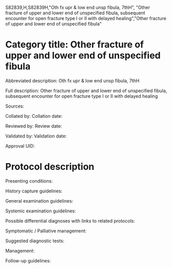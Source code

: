 S82839,H,S82839H,"Oth fx upr & low end unsp fibula, 7thH", "Other fracture of upper and lower end of unspecified fibula, subsequent encounter for open fracture type I or II with delayed healing","Other fracture of upper and lower end of unspecified fibula"
# Category title: Other fracture of upper and lower end of unspecified fibula

Abbreviated description: Oth fx upr & low end unsp fibula, 7thH

Full description: Other fracture of upper and lower end of unspecified fibula, subsequent encounter for open fracture type I or II with delayed healing

Sources:

Collated by:
Collation date:

Reviewed by:
Review date:

Validated by:
Validation date:

Approval UID:

# Protocol description

Presenting conditions:

History capture guidelines:

General examination guidelines:

Systemic examination guidelines:

Possible differential diagnoses with links to related protocols:

Symptomatic / Palliative management:

Suggested diagnostic tests:

Management:

Follow-up guidelines:
